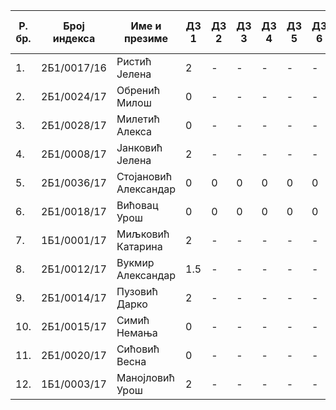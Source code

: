 | Р. бр. | Број индекса | Име и презиме | ДЗ 1 | ДЗ 2 | ДЗ 3 | ДЗ 4 | ДЗ 5 | ДЗ 6 | Укупан број поена |
| - | - | - | - | - | - | - | - | - | - |
| 1. | 2Б1/0017/16 | Ристић Јелена | 2 | - | - | - | - | - | 2 |
| 2. | 2Б1/0024/17 | Обренић Милош | 0 | - | - | - | - | - | 0 |
| 3. | 2Б1/0028/17 | Милетић Алекса | 0 | - | - | - | - | - | 0 |
| 4. | 2Б1/0008/17 | Јанковић Јелена | 2 | - | - | - | - | - | 2 |
| 5. | 2Б1/0036/17 | Стојановић Александар | 0 | 0 | 0 | 0 | 0 | 0 | 0 |
| 6. | 2Б1/0018/17 | Вићовац Урош | 0 | 0 | 0 | 0 | 0 | 0 | 0 |
| 7. | 1Б1/0001/17 | Миљковић Катарина | 2 | - | - | - | - | - | 2 |
| 8. | 2Б1/0012/17 | Вукмир Александар | 1.5 | - | - | - | - | - | 1.5 |
| 9. | 2Б1/0014/17 | Пузовић Дарко | 2 | - | - | - | - | - | 2 |
| 10. | 2Б1/0015/17 | Симић Немања | 0 | - | - | - | - | - | 0 |
| 11. | 2Б1/0020/17 | Сићовић Весна | 0 | - | - | - | - | - | 0 |
| 12. | 1Б1/0003/17 | Манојловић Урош | 2 | - | - | - | - | - | 2 |
